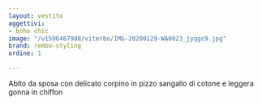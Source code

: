 ```yaml
---
layout: vestito
aggettivi:
- boho chic
image: "/v1596467988/viterbo/IMG-20200129-WA0023_jyqgc9.jpg"
brand: rembo-styling
ordine: 1

---
```

Abito da sposa con delicato corpino in pizzo sangallo di cotone e leggera gonna in chiffon